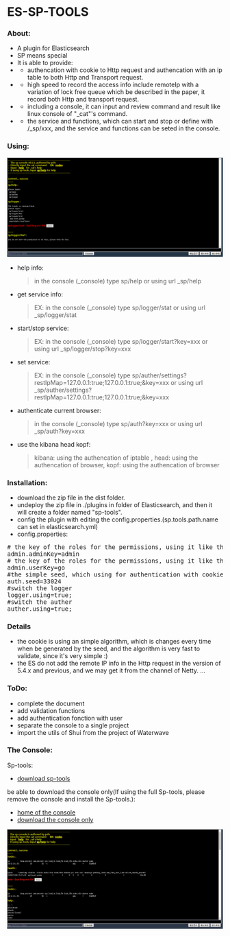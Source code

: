 # ES-SP-TOOLS

### About:
* A plugin for Elasticsearch
* SP means special 
* It is able to provide:
* * authencation with cookie to Http request and authencation with an ip table to both Http and Transport request. 
* * high speed to record the access info include remoteIp with a variation of lock free queue which be described in the paper, it record both Http and transport request.
* * including a console, it can input and review command and result like linux console of "_cat"'s command.
* * the service and functions, which can start and stop or define with /_sp/xxx, and the service and functions can be seted in the console. 


### Using:
![00-console.png](https://raw.githubusercontent.com/psfu/es-sp-tools/master/info/sp-tools.01.png)
* help info: 
  > in the console (_console) type sp/help or using url _sp/help
* get service info: 
  > EX: in the console (_console) type sp/logger/stat or using url _sp/logger/stat	
* start/stop service: 
  > EX: in the console (_console) type sp/logger/start?key=xxx or using url _sp/logger/stop?key=xxx
* set service: 
  > EX: in the console (_console) type sp/auther/settings?restIpMap=127.0.0.1:true;127.0.0.1:true;&key=xxx or using url _sp/auther/settings?restIpMap=127.0.0.1:true;127.0.0.1:true;&key=xxx
* authenticate current browser: 
  > in the console (_console) type sp/auth?key=xxx or using url _sp/auth?key=xxx
* use the kibana head kopf:
  > kibana: using the authencation of iptable , head: using the authencation of browser, kopf: using the authencation of browser


### Installation:
* download the zip file in the dist folder.
* undeploy the zip file in ./plugins in folder of Elasticsearch, and then it will create a folder named "sp-tools".
* config the plugin with editing the config.properties.(sp.tools.path.name can set in elasticsearch.yml)
* config.properties:
<pre>
# the key of the roles for the permissions, using it like this: _sp/auther/stop?key=admin
admin.adminKey=admin
# the key of the roles for the permissions, using it like this: _sp/auther/stop?key=admin 
admin.userKey=go
#the simple seed, which using for authentication with cookie
auth.seed=33024
#switch the logger
logger.using=true;
#switch the auther
auther.using=true;
</pre>

### Details
* the cookie is using an simple algorithm, which is changes every time when be generated by the seed, and the algorithm is very fast to validate, since it's very simple :)
* the ES do not add the remote IP info in the Http request in the version of 5.4.x and previous, and we may get it from the channel of Netty. ... 

### ToDo:
* complete the document
* add validation functions
* add authentication fonction with user
* separate the console to a single project
* import the utils of Shui from the project of Waterwave


### The Console:
Sp-tools:
* [download sp-tools](https://raw.githubusercontent.com/psfu/es-sp-tools/master/dist/0.1.1.alpha/sp-tools.zip)

be able to download the console only(If using the full Sp-tools, please remove the console and install the Sp-tools.):
* [home of the console](https://github.com/psfu/es-sp-console "console")
* [download the console only](https://raw.githubusercontent.com/psfu/es-sp-console/master/dist/0.1.1.alpha/sp-tools.zip)  

![00-console.png](https://raw.githubusercontent.com/psfu/es-sp-tools/master/info/00-console.png)







 

